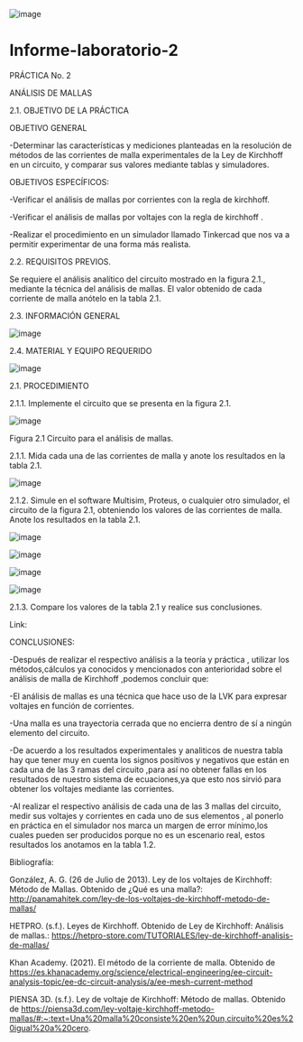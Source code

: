 ![image](https://user-images.githubusercontent.com/84587120/122004173-afda7a80-cd79-11eb-9aca-f1df9fbff436.png)


# Informe-laboratorio-2
PRÁCTICA No. 2

 ANÁLISIS DE MALLAS

2.1.  OBJETIVO DE LA PRÁCTICA

OBJETIVO GENERAL 

 -Determinar las características y mediciones  planteadas en la resolución de  métodos de las corrientes de malla experimentales de  la Ley de Kirchhoff  en un circuito, y comparar sus valores mediante tablas y simuladores.
 
OBJETIVOS ESPECÍFICOS:

-Verificar el análisis de mallas por corrientes con la regla de kirchhoff. 

-Verificar el análisis de mallas por voltajes con la  regla de kirchhoff .

-Realizar el procedimiento en un simulador llamado Tinkercad que nos va a permitir experimentar de una forma más realista.

2.2. REQUISITOS PREVIOS.

Se requiere el análisis analítico del circuito mostrado en la figura 2.1., mediante la técnica del análisis de mallas. El valor obtenido de cada corriente de malla anótelo en la tabla 2.1.

2.3.  INFORMACIÓN GENERAL

![image](https://user-images.githubusercontent.com/84587120/122001763-6b99ab00-cd76-11eb-8815-19cc3c51fb11.png)

2.4.  MATERIAL Y EQUIPO REQUERIDO

![image](https://user-images.githubusercontent.com/84587120/122001818-7f451180-cd76-11eb-878d-96d79c11c47b.png)

2.1.  PROCEDIMIENTO

2.1.1.   Implemente el circuito que se presenta en la figura 2.1.

![image](https://user-images.githubusercontent.com/84587120/122001891-a0a5fd80-cd76-11eb-8a35-888edc759190.png)

Figura 2.1 Circuito para el análisis de mallas.

2.1.1.   Mida cada una de las corrientes de malla y anote los resultados en la tabla 2.1.


![image](https://user-images.githubusercontent.com/84587120/122002770-ca135900-cd77-11eb-8b84-4ee5407ba70e.png)

2.1.2.   Simule en el software Multisim, Proteus, o cualquier otro simulador, el circuito de la figura 2.1, obteniendo los valores de las corrientes de malla. Anote los resultados en la tabla 2.1.
 
 
 ![image](https://user-images.githubusercontent.com/84427371/122003527-d4822280-cd78-11eb-8597-94b1829f9d10.png)


![image](https://user-images.githubusercontent.com/84587120/122009229-7b69bd00-cd7f-11eb-9b15-2d7295edbeb2.png)

![image](https://user-images.githubusercontent.com/84587120/122009268-858bbb80-cd7f-11eb-8046-74f156174356.png)

![image](https://user-images.githubusercontent.com/84587120/122009298-8de3f680-cd7f-11eb-96bd-ca4eef23281a.png)


 
2.1.3.   Compare los valores de la tabla 2.1 y realice sus conclusiones.

Link:

CONCLUSIONES: 

-Después de realizar el respectivo análisis a la teoría y práctica , utilizar los métodos,cálculos  ya conocidos y mencionados con anterioridad sobre el análisis de malla   de  Kirchhoff ,podemos concluir que:

-El análisis de mallas es una técnica que hace uso de la LVK para expresar voltajes en función de corrientes.

-Una malla es una trayectoria cerrada que no encierra dentro de sí a ningún elemento del circuito.

-De acuerdo a los resultados experimentales y analiticos de nuestra tabla hay que tener muy en  cuenta los signos positivos y negativos que  están en cada una de las 3 ramas del  circuito ,para así no obtener fallas en los resultados de nuestro sistema de ecuaciones,ya que esto nos sirvió para obtener los voltajes mediante las corrientes.

-Al realizar el  respectivo análisis de cada una de las 3 mallas del circuito,  medir sus  voltajes  y corrientes en cada uno de sus  elementos , al ponerlo en práctica en el simulador nos marca un margen de error mínimo,los cuales pueden ser producidos porque no es un escenario real, estos resultados los anotamos en la tabla 1.2.

Bibliografía:

González, A. G. (26 de Julio de 2013). Ley de los voltajes de Kirchhoff: Método de Mallas. Obtenido de ¿Qué es una malla?: http://panamahitek.com/ley-de-los-voltajes-de-kirchhoff-metodo-de-mallas/

HETPRO. (s.f.). Leyes de Kirchhoff. Obtenido de Ley de Kirchhoff: Análisis de mallas.: https://hetpro-store.com/TUTORIALES/ley-de-kirchhoff-analisis-de-mallas/

Khan Academy. (2021). El método de la corriente de malla. Obtenido de https://es.khanacademy.org/science/electrical-engineering/ee-circuit-analysis-topic/ee-dc-circuit-analysis/a/ee-mesh-current-method

PIENSA 3D. (s.f.). Ley de voltaje de Kirchhoff: Método de mallas. Obtenido de https://piensa3d.com/ley-voltaje-kirchhoff-metodo-mallas/#:~:text=Una%20malla%20consiste%20en%20un,circuito%20es%20igual%20a%20cero.



